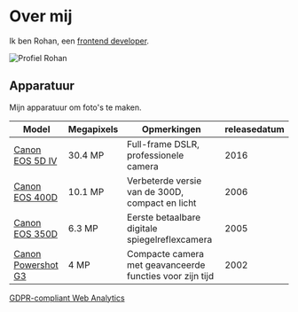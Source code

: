 # Over mij

Ik ben Rohan, een [frontend developer](https://rohanvanwijk.nl).

![Profiel Rohan](https://imagekit.rohan-10.workers.dev?url=https://ik.imagekit.io/rhn00jwt/tr:r-100,w-100,e-sharpen/profile-rohan.png)

## Apparatuur

Mijn apparatuur om foto's te maken.

| Model                                                                                                                                   | Megapixels | Opmerkingen                                              | releasedatum |
| --------------------------------------------------------------------------------------------------------------------------------------- | ---------- | -------------------------------------------------------- | ------------ |
| [Canon EOS 5D IV](https://www.nandoonline.com/reviews/review-canon-eos-5d-mark-iv/)                                                     | 30.4 MP    | Full-frame DSLR, professionele camera                    | 2016         |
| [Canon EOS 400D](https://www.photofacts.nl/fotografie/rubriek/reviews/eerste_ervaringen_met_de_canon_400d.asp)                          | 10.1 MP    | Verbeterde versie van de 300D, compact en licht          | 2006         |
| [Canon EOS 350D](https://www.kristoffertrolle.com/2021/blast-from-the-past-canon-eos-350d-canon-rebel-digital-xt-retrospective-review/) | 6.3 MP     | Eerste betaalbare digitale spiegelreflexcamera           | 2005         |
| [Canon Powershot G3](https://www.dpreview.com/articles/1487361105/gear-that-changed-my-photographic-life-the-canon-powershot-g3)        | 4 MP       | Compacte camera met geavanceerde functies voor zijn tijd | 2002         |

[GDPR-compliant Web Analytics](https://clicky.com/101479283)
